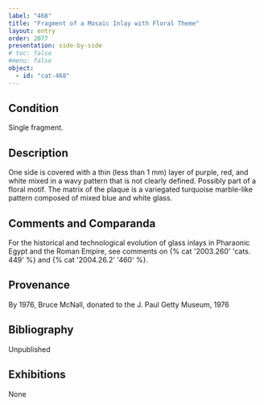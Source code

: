 ```yaml
---
label: "468"
title: "Fragment of a Mosaic Inlay with Floral Theme"
layout: entry
order: 2077
presentation: side-by-side
# toc: false
#menu: false 
object:
  - id: "cat-468"
---
```


## Condition

Single fragment.

## Description

One side is covered with a thin (less than 1 mm) layer of purple, red, and white mixed in a wavy pattern that is not clearly defined. Possibly part of a floral motif. The matrix of the plaque is a variegated turquoise marble-like pattern composed of mixed blue and white glass.

## Comments and Comparanda

For the historical and technological evolution of glass inlays in Pharaonic Egypt and the Roman Empire, see comments on {% cat '2003.260' 'cats. 449' %} and {% cat '2004.26.2' '460' %}.

## Provenance

By 1976, Bruce McNall, donated to the J. Paul Getty Museum, 1976

## Bibliography

Unpublished

## Exhibitions

None